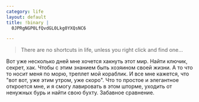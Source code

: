 ```yaml
--- 
category: life
layout: default
title: !binary |
  0JPRgNGP0LfQvdGL0Lkg0YXQsNC6

---
```

<blockquote>There are no shortcuts in life, unless you right click and find one...</blockquote>
Вот уже несколько дней мне хочется хакнуть этот мир. Найти ключик, секрет, хак. Чтобы с этим знанием быть хозяином своей жизни. 
А то что то носит меня по морю, треплет мой кораблик. И все мне кажется, что "вот вот, уже этим утром, уже скоро". Что то простое и элегантное откроется мне, и я смогу лавировать в этом шторме, уходить от ненужных бурь и найти свою бухту.
Забавное сравнение.
